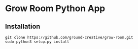 # Grow Room Python App

## Installation

```
git clone https://github.com/ground-creative/grow-room.git
sudo python3 setup.py install
```